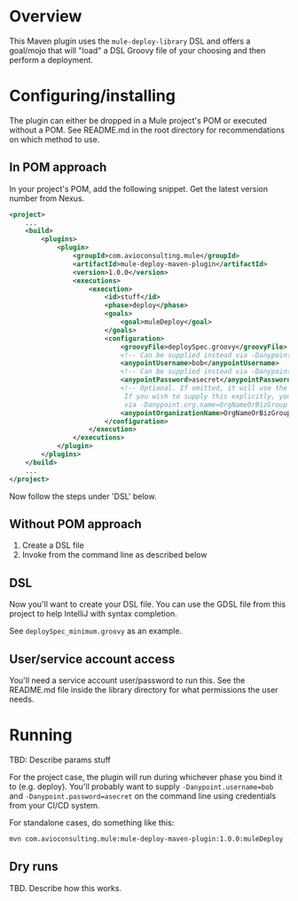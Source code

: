 # Overview

This Maven plugin uses the `mule-deploy-library` DSL and offers a goal/mojo that will "load" a DSL Groovy file of your choosing and then perform a deployment.

# Configuring/installing

The plugin can either be dropped in a Mule project's POM or executed without a POM. See README.md in the root directory for recommendations on which method to use.

## In POM approach

In your project's POM, add the following snippet. Get the latest version number from Nexus.

```xml
<project>
    ...
    <build>
        <plugins>
            <plugin>
                <groupId>com.avioconsulting.mule</groupId>
                <artifactId>mule-deploy-maven-plugin</artifactId>
                <version>1.0.0</version>
                <executions>
                    <execution>
                        <id>stuff</id>
                        <phase>deploy</phase>
                        <goals>
                            <goal>muleDeploy</goal>
                        </goals>
                        <configuration>
                            <groovyFile>deploySpec.groovy</groovyFile>
                            <!-- Can be supplied instead via -Danypoint.username=bob on the command line -->
                            <anypointUsername>bob</anypointUsername>
                            <!-- Can be supplied instead via -Danypoint.password=asecret on the command line -->
                            <anypointPassword>asecret</anypointPassword>
                            <!-- Optional. If omitted, it will use the default org or business group for the user
                             If you wish to supply this explicitly, you can either do it here like this or
                             via -Danypoint.org.name=OrgNameOrBizGroup -->
                            <anypointOrganizationName>OrgNameOrBizGroup</anypointOrganizationName>
                        </configuration>
                    </execution>
                </executions>
            </plugin>
        </plugins>
    </build>
    ...
</project>
```

Now follow the steps under 'DSL' below.

## Without POM approach

1. Create a DSL file
2. Invoke from the command line as described below

## DSL

Now you'll want to create your DSL file. You can use the GDSL file from this project to help IntelliJ with syntax completion.

See `deploySpec_minimum.groovy` as an example.

## User/service account access

You'll need a service account user/password to run this. See the README.md file inside the library directory for what permissions the user needs.

# Running

TBD: Describe params stuff

For the project case, the plugin will run during whichever phase you bind it to (e.g. deploy). You'll probably want to supply `-Danypoint.username=bob` and `-Danypoint.password=asecret` on the command line using credentials from your CI/CD system.

For standalone cases, do something like this:

```sh
mvn com.avioconsulting.mule:mule-deploy-maven-plugin:1.0.0:muleDeploy -Dgroovy.file=deploySpec_minimum.groovy -Denvironment=DEV -Danypoint.username=bob -Danypoint.password=asecret
```

## Dry runs

TBD. Describe how this works.
